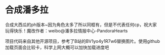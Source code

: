 # 合成潘多拉 #

合成大西瓜的ph版本~因为角色太多了所以同框有，但是不代表任何cp，祝大家玩得快乐！魔改作者：weibo@潘多拉情报中心-PandoraHearts 

项目代码来自其他开源项目，参考了B站的BV1yo4y1R7w6替换图片。使用github加载页面会比较卡，科学上网大概可以加快加载进度吧
